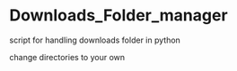 # Downloads_Folder_manager
script for handling downloads folder in python

change directories to your own

